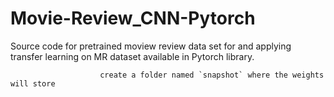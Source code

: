 # Movie-Review_CNN-Pytorch
Source code for pretrained moview review data set for and applying transfer learning on MR dataset available in Pytorch library. 

                        create a folder named `snapshot` where the weights will store
